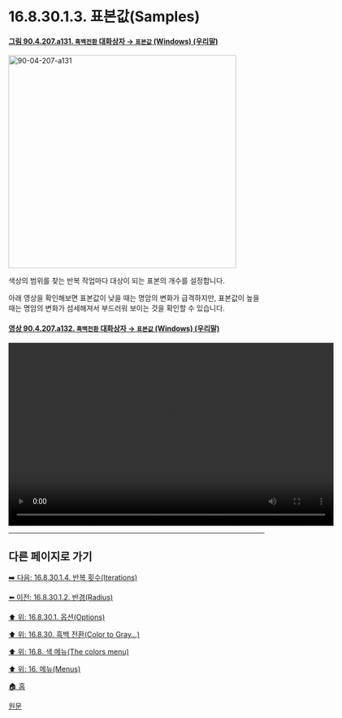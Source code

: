 # 16.8.30.1.3. 표본값(Samples)

<a id="90-04-207-a131"></a>

#### [그림 90.4.207.a131. `흑백전환` 대화상자 → `표본값` (Windows) (우리말)](./90-04-0207-color_to_gray.md#90-04-207-a131)
<img width="448" height="419" alt="90-04-207-a131" src="https://github.com/user-attachments/assets/c21862d5-1cf6-40d3-b510-ba22def2e2a5" />

색상의 범위를 찾는 반복 작업마다 대상이 되는 표본의 개수를 설정합니다.

아래 영상을 확인해보면 표본값이 낮을 때는 명암의 변화가 급격하지만, 표본값이 높을 때는 명암의 변화가 섬세해져서 부드러워 보이는 것을 확인할 수 있습니다.

<a id="90-04-207-a132"></a>

#### [영상 90.4.207.a132. `흑백전환` 대화상자 → `표본값` (Windows) (우리말)](./90-04-0207-color_to_gray.md#90-04-207-a132)
<video controls="controls" width="640" height="360" src="https://github.com/user-attachments/assets/8276a1d0-c498-4e0c-a92f-92696d5e3d03"></video>

***

## 다른 페이지로 가기

[➡️ 다음: 16.8.30.1.4. 반복 횟수(Iterations)](./16-08-30-01-04-iterations.md)

[⬅️ 이전: 16.8.30.1.2. 반경(Radius)](./16-08-30-01-02-radius.md)

[⬆️ 위: 16.8.30.1. 옵션(Options)](./16-08-30-01-00-options.md)

[⬆️ 위: 16.8.30. 흑백 전환(Color to Gray…)](./16-08-30-00-color-to-gray.md)

[⬆️ 위: 16.8. 색 메뉴(The colors menu)](./16-08-00-the-colors-menu.md)

[⬆️ 위: 16. 메뉴(Menus)](./16-00-menus.md)

[🏠 홈](./00-home.md)

[원문](https://docs.gimp.org/2.10/ko/gimp-filter-c2g.html#idm32592)